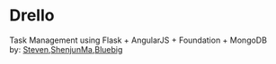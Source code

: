 # Drello
Task Management using Flask + AngularJS + Foundation + MongoDB   
by: [Steven](https://github.com/steven1227),[ShenjunMa](https://github.com/mashenjun),[Bluebig]()
